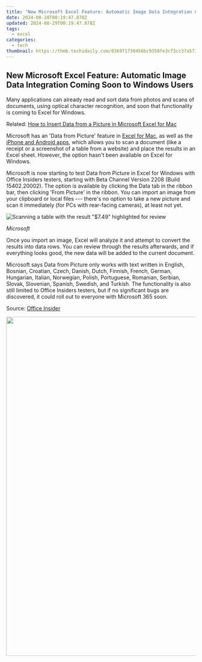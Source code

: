 ```yaml
---
title: "New Microsoft Excel Feature: Automatic Image Data Integration Coming Soon to Windows Users"
date: 2024-08-28T00:19:47.878Z
updated: 2024-08-29T00:19:47.878Z
tags:
  - excel
categories:
  - tech
thumbnail: https://thmb.techidaily.com/836971730456bc9358fe3cf3cc37a571dba17728e808122dfec490930e9df565.jpg
---
```


## New Microsoft Excel Feature: Automatic Image Data Integration Coming Soon to Windows Users

Many applications can already read and sort data from photos and scans of documents, using optical character recognition, and soon that functionality is coming to Excel for Windows.

Related: [How to Insert Data from a Picture in Microsoft Excel for Mac](https://win-able.techidaily.com/comprehensive-troubleshooting-making-your-vrchat-run-smoothly-again/) 

 Microsoft has an 'Data from Picture' feature in [Excel for Mac](https://win-able.techidaily.com/comprehensive-troubleshooting-making-your-vrchat-run-smoothly-again/), as well as the [iPhone and Android apps](https://howto.techidaily.com/6-fixes-to-unfortunately-whatsapp-has-stopped-error-popups-on-poco-x6-drfone-by-drfone-fix-android-problems-fix-android-problems/), which allows you to scan a document (like a receipt or a screenshot of a table from a website) and place the results in an Excel sheet. However, the option hasn't been available on Excel for Windows.

 Microsoft is now starting to test Data from Picture in Excel for Windows with Office Insiders testers, starting with Beta Channel Version 2208 (Build 15402.20002). The option is available by clicking the Data tab in the ribbon bar, then clicking 'From Picture' in the ribbon. You can import an image from your clipboard or local files --- there's no option to take a new picture and scan it immediately (for PCs with rear-facing cameras), at least not yet.

![Scanning a table with the result "$7.49" highlighted for review](https://static1.howtogeekimages.com/wordpress/wp-content/uploads/2022/06/download-3.jpg) 

_Microsoft_

 Once you import an image, Excel will analyze it and attempt to convert the results into data rows. You can review through the results afterwards, and if everything looks good, the new data will be added to the current document.

 Microsoft says Data from Picture only works with text written in English, Bosnian, Croatian, Czech, Danish, Dutch, Finnish, French, German, Hungarian, Italian, Norwegian, Polish, Portuguese, Romanian, Serbian, Slovak, Slovenian, Spanish, Swedish, and Turkish. The functionality is also still limited to Office Insiders testers, but if no significant bugs are discovered, it could roll out to everyone with Microsoft 365 soon.

 Source: [Office Insider](https://insider.office.com/en-us/blog/import-data-from-picture-in-excel-for-windows)

<ins class="adsbygoogle"
     style="display:block"
     data-ad-format="autorelaxed"
     data-ad-client="ca-pub-7571918770474297"
     data-ad-slot="1223367746"></ins>



<ins class="adsbygoogle"
     style="display:block"
     data-ad-client="ca-pub-7571918770474297"
     data-ad-slot="8358498916"
     data-ad-format="auto"
     data-full-width-responsive="true"></ins>



<!-- affiliate ads begin -->
<a href="https://ursime.pxf.io/c/5597632/2048972/16384" target="_top" id="2048972"><img src="//a.impactradius-go.com/display-ad/16384-2048972" border="0" alt="" width="1200" height="900"/></a><img height="0" width="0" src="https://imp.pxf.io/i/5597632/2048972/16384" style="position:absolute;visibility:hidden;" border="0" />
<!-- affiliate ads end -->